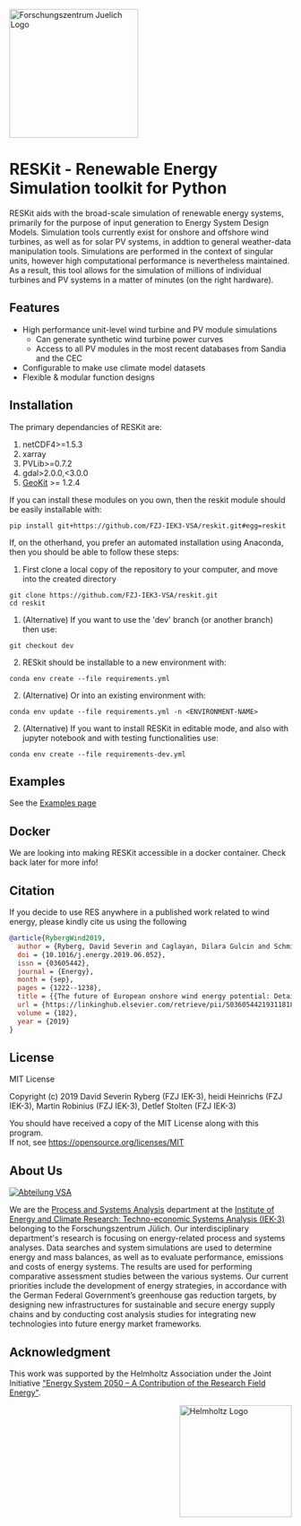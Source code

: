 <a href="http://www.fz-juelich.de/iek/iek-3/EN/Forschung/_Process-and-System-Analysis/_node.html"><img src="http://www.fz-juelich.de/SharedDocs/Bilder/IBG/IBG-3/DE/Plant-soil-atmosphere%20exchange%20processes/INPLAMINT%20(BONARES)/Bild3.jpg?__blob=poster" alt="Forschungszentrum Juelich Logo" width="230px"></a>

# RESKit - **R**enewable **E**nergy **S**imulation tool**kit** for Python

RESKit aids with the broad-scale simulation of renewable energy systems, primarily for the purpose of input generation to Energy System Design Models. Simulation tools currently exist for onshore and offshore wind turbines, as well as for solar PV systems, in addtion to general weather-data manipulation tools. Simulations are performed in the context of singular units, however high computational performance is nevertheless maintained. As a result, this tool allows for the simulation of millions of individual turbines and PV systems in a matter of minutes (on the right hardware).

## Features

- High performance unit-level wind turbine and PV module simulations
  - Can generate synthetic wind turbine power curves
  - Access to all PV modules in the most recent databases from Sandia and the CEC
- Configurable to make use climate model datasets
- Flexible & modular function designs

## Installation

The primary dependancies of RESKit are:

1. netCDF4>=1.5.3
2. xarray
3. PVLib>=0.7.2
4. gdal>2.0.0,<3.0.0
5. <a href="https://github.com/FZJ-IEK3-VSA/geokit">GeoKit</a> >= 1.2.4

If you can install these modules on you own, then the reskit module should be easily installable with:

```
pip install git+https://github.com/FZJ-IEK3-VSA/reskit.git#egg=reskit
```

If, on the otherhand, you prefer an automated installation using Anaconda, then you should be able to follow these steps:

1. First clone a local copy of the repository to your computer, and move into the created directory

```
git clone https://github.com/FZJ-IEK3-VSA/reskit.git
cd reskit
```

1. (Alternative) If you want to use the 'dev' branch (or another branch) then use:

```
git checkout dev
```

2. RESkit should be installable to a new environment with:

```
conda env create --file requirements.yml
```

2. (Alternative) Or into an existing environment with:

```
conda env update --file requirements.yml -n <ENVIRONMENT-NAME>
```

2. (Alternative) If you want to install RESKit in editable mode, and also with jupyter notebook and with testing functionalities use:

```
conda env create --file requirements-dev.yml
```

## Examples

See the [Examples page](Examples/)

## Docker

We are looking into making RESKit accessible in a docker container. Check back later for more info!

## Citation

If you decide to use RES anywhere in a published work related to wind energy, please kindly cite us using the following

```bibtex
@article{RybergWind2019,
  author = {Ryberg, David Severin and Caglayan, Dilara Gulcin and Schmitt, Sabrina and Lin{\ss}en, Jochen and Stolten, Detlef and Robinius, Martin},
  doi = {10.1016/j.energy.2019.06.052},
  issn = {03605442},
  journal = {Energy},
  month = {sep},
  pages = {1222--1238},
  title = {{The future of European onshore wind energy potential: Detailed distribution and simulation of advanced turbine designs}},
  url = {https://linkinghub.elsevier.com/retrieve/pii/S0360544219311818},
  volume = {182},
  year = {2019}
}

```

## License

MIT License

Copyright (c) 2019 David Severin Ryberg (FZJ IEK-3), heidi Heinrichs (FZJ IEK-3), Martin Robinius (FZJ IEK-3), Detlef Stolten (FZJ IEK-3)

You should have received a copy of the MIT License along with this program.  
If not, see <https://opensource.org/licenses/MIT>

## About Us

<a href="http://www.fz-juelich.de/iek/iek-3/EN/Forschung/_Process-and-System-Analysis/_node.html"><img src="http://fz-juelich.de/SharedDocs/Bilder/IEK/IEK-3/Abteilungen2015/VSA_DepartmentPicture_2017.jpg?__blob=normal" alt="Abteilung VSA"></a>

We are the [Process and Systems Analysis](http://www.fz-juelich.de/iek/iek-3/EN/Forschung/_Process-and-System-Analysis/_node.html) department at the [Institute of Energy and Climate Research: Techno-economic Systems Analysis (IEK-3)](http://www.fz-juelich.de/iek/iek-3/EN/Home/home_node.html) belonging to the Forschungszentrum Jülich. Our interdisciplinary department's research is focusing on energy-related process and systems analyses. Data searches and system simulations are used to determine energy and mass balances, as well as to evaluate performance, emissions and costs of energy systems. The results are used for performing comparative assessment studies between the various systems. Our current priorities include the development of energy strategies, in accordance with the German Federal Government’s greenhouse gas reduction targets, by designing new infrastructures for sustainable and secure energy supply chains and by conducting cost analysis studies for integrating new technologies into future energy market frameworks.

## Acknowledgment

This work was supported by the Helmholtz Association under the Joint Initiative ["Energy System 2050 – A Contribution of the Research Field Energy"](https://www.helmholtz.de/en/research/energy/energy_system_2050/).

<a href="https://www.helmholtz.de/en/"><img src="https://www.helmholtz.de/fileadmin/user_upload/05_aktuelles/Marke_Design/logos/HG_LOGO_S_ENG_RGB.jpg" alt="Helmholtz Logo" width="200px" style="float:right"></a>
